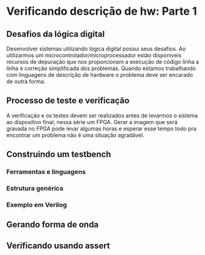 # Verificando descrição de hw: Parte 1

## Desafios da lógica digital
Desenvolver sistemas utilizando lógica digital possui seus desafios. Ao
utilizarmos um microcontrolador/microprocessador estão disponíveis recursos de
depuração que nos proporcionam a execução de código linha a linha e correção
simplificada dos problemas. Quando estamos trabalhando com linguagens de
descrição de hardware o problema deve ser encarado de outra forma.

## Processo de teste e verificação
A verificação e os testes devem ser realizados antes de levarmos o sistema ao
dispositivo final, nessa série um FPGA. Gerar a imagem que será gravada no FPGA
pode levar algumas horas e esperar esse tempo todo pra encontrar um problema não
é uma situação agradável.

## Construindo um testbench

### Ferramentas e linguagens

### Estrutura genérica
### Exemplo em Verilog

## Gerando forma de onda 

## Verificando usando assert

